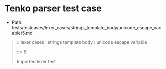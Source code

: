 # Tenko parser test case

- Path: tests/testcases/lexer_cases/strings_template_body/unicode_escape_variable/5.md

> :: lexer cases : strings template body : unicode escape variable
>
> ::> 5
>
> Imported lexer test
>
> <template body> must take care that the hex may still have any number of leading zeroes

## FAIL

## Input

`````js
`${"-->"}\u{00000000000000000000110000}${"<--"}`
`````

## Output

_Note: the whole output block is auto-generated. Manual changes will be overwritten!_

Below follow outputs in four parsing modes: sloppy mode, strict mode script goal, module goal, web compat mode (always sloppy).

Note that the output parts are auto-generated by the test runner to reflect actual result.

### Sloppy mode

Parsed with script goal and as if the code did not start with strict mode header.

`````
throws: Parser error!
  Template contained an illegal escape, these are only allowed in _tagged_ templates in >=ES2018

`${"-->"}\u{00000000000000000000110000}${"<--"}`
        ^------- error
`````

### Strict mode

Parsed with script goal but as if it was starting with `"use strict"` at the top.

_Output same as sloppy mode._

### Module goal

Parsed with the module goal.

_Output same as sloppy mode._

### Web compat mode

Parsed in sloppy script mode but with the web compat flag enabled.

_Output same as sloppy mode._

